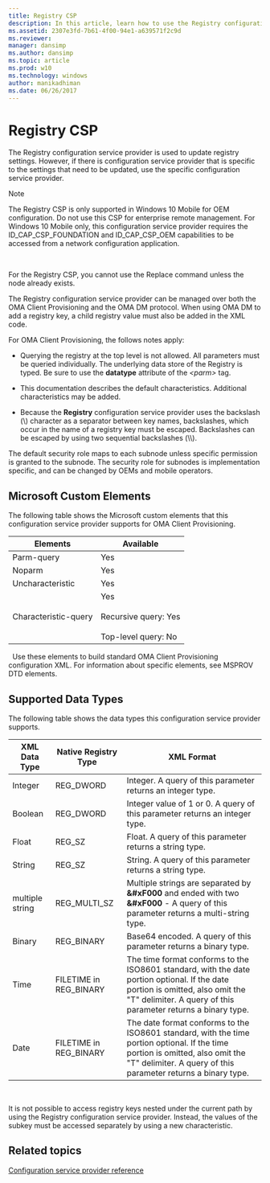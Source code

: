```yaml
---
title: Registry CSP
description: In this article, learn how to use the Registry configuration service provider (CSP) to update registry settings.
ms.assetid: 2307e3fd-7b61-4f00-94e1-a639571f2c9d
ms.reviewer: 
manager: dansimp
ms.author: dansimp
ms.topic: article
ms.prod: w10
ms.technology: windows
author: manikadhiman
ms.date: 06/26/2017
---
```


# Registry CSP


The Registry configuration service provider is used to update registry settings. However, if there is configuration service provider that is specific to the settings that need to be updated, use the specific configuration service provider.

> [!NOTE]
> The Registry CSP is only supported in Windows 10 Mobile for OEM configuration. Do not use this CSP for enterprise remote management.
For Windows 10 Mobile only, this configuration service provider requires the ID\_CAP\_CSP\_FOUNDATION and ID\_CAP\_CSP\_OEM capabilities to be accessed from a network configuration application.

 

For the Registry CSP, you cannot use the Replace command unless the node already exists.

The Registry configuration service provider can be managed over both the OMA Client Provisioning and the OMA DM protocol. When using OMA DM to add a registry key, a child registry value must also be added in the XML code.

For OMA Client Provisioning, the follows notes apply:

-   Querying the registry at the top level is not allowed. All parameters must be queried individually. The underlying data store of the Registry is typed. Be sure to use the **datatype** attribute of the *&lt;parm&gt;* tag.

-   This documentation describes the default characteristics. Additional characteristics may be added.

-   Because the **Registry** configuration service provider uses the backslash (\\) character as a separator between key names, backslashes, which occur in the name of a registry key must be escaped. Backslashes can be escaped by using two sequential backslashes (\\\\).

The default security role maps to each subnode unless specific permission is granted to the subnode. The security role for subnodes is implementation specific, and can be changed by OEMs and mobile operators.

## Microsoft Custom Elements

The following table shows the Microsoft custom elements that this configuration service provider supports for OMA Client Provisioning.

|Elements|Available|
|--- |--- |
|Parm-query|Yes|
|Noparm|Yes|
|Uncharacteristic|Yes|
|Characteristic-query|Yes<br/><br/>Recursive query: Yes<br/><br/>Top-level query: No|

 
Use these elements to build standard OMA Client Provisioning configuration XML. For information about specific elements, see MSPROV DTD elements.


## Supported Data Types

The following table shows the data types this configuration service provider supports.

|XML Data Type|Native Registry Type|XML Format|
|--- |--- |--- |
|Integer|REG_DWORD|Integer. A query of this parameter returns an integer type.|
|Boolean|REG_DWORD|Integer value of 1 or 0. A query of this parameter returns an integer type.|
|Float|REG_SZ|Float. A query of this parameter returns a string type.|
|String|REG_SZ|String. A query of this parameter returns a string type.|
|multiple string|REG_MULTI_SZ|Multiple strings are separated by **&#xF000** and ended with two **&#xF000** - A query of this parameter returns a multi-string type.|
|Binary|REG_BINARY|Base64 encoded. A query of this parameter returns a binary type.|
|Time|FILETIME in REG_BINARY|The time format conforms to the ISO8601 standard, with the date portion optional. If the date portion is omitted, also omit the "T" delimiter. A query of this parameter returns a binary type.|
|Date|FILETIME in REG_BINARY|The date format conforms to the ISO8601 standard, with the time portion optional. If the time portion is omitted, also omit the "T" delimiter. A query of this parameter returns a binary type.|

 

It is not possible to access registry keys nested under the current path by using the Registry configuration service provider. Instead, the values of the subkey must be accessed separately by using a new characteristic.

## Related topics


[Configuration service provider reference](configuration-service-provider-reference.md)

